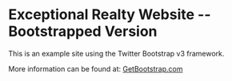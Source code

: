# Exceptional Realty Website -- Bootstrapped Version

This is an example site using the Twitter Bootstrap v3 framework. 

More information can be found at: [GetBootstrap.com](http://getbootstrap.com)
